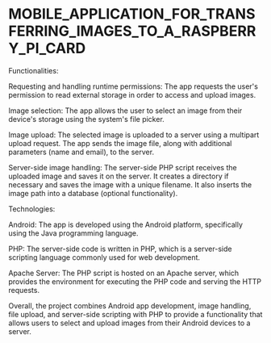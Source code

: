# MOBILE_APPLICATION_FOR_TRANSFERRING_IMAGES_TO_A_RASPBERRY_PI_CARD

Functionalities:

Requesting and handling runtime permissions: The app requests the user's permission to read external storage in order to access and upload images.

Image selection: The app allows the user to select an image from their device's storage using the system's file picker.

Image upload: The selected image is uploaded to a server using a multipart upload request. The app sends the image file, along with additional parameters (name and email), to the server.

Server-side image handling: The server-side PHP script receives the uploaded image and saves it on the server. It creates a directory if necessary and saves the image with a unique filename. It also inserts the image path into a database (optional functionality).

Technologies:

Android: The app is developed using the Android platform, specifically using the Java programming language.

PHP: The server-side code is written in PHP, which is a server-side scripting language commonly used for web development.

Apache Server: The PHP script is hosted on an Apache server, which provides the environment for executing the PHP code and serving the HTTP requests.

Overall, the project combines Android app development, image handling, file upload, and server-side scripting with PHP to provide a functionality that allows users to select and upload images from their Android devices to a server.
